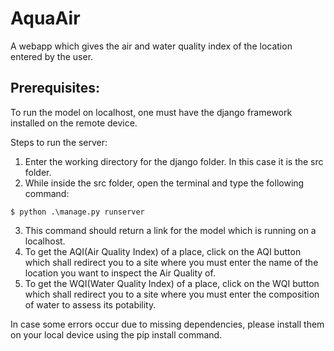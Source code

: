 # AquaAir
A webapp which gives the air and water quality index of the location entered by the user.

## Prerequisites:

To run the model on localhost, one must have the django framework installed on the remote device.

Steps to run the server:
1. Enter the working directory for the django folder. In this case it is the src folder.
2. While inside the src folder, open the terminal and type the following command:
 ```Terminal
 $ python .\manage.py runserver
```
3. This command should return a link for the model which is running on a localhost.
4. To get the AQI(Air Quality Index) of a place, click on the AQI button which shall redirect you to a site where you must enter the name of the location you want to inspect the Air Quality of.
5. To get the WQI(Water Quality Index) of a place, click on the WQI button which shall redirect you to a site where you must enter the composition of water to assess its potability.

In case some errors occur due to missing dependencies, please install them on your local device using the pip install command.

